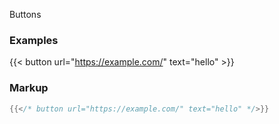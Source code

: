 Buttons


### Examples

{{< button url="https://example.com/" text="hello" >}}

### Markup

```go
{{</* button url="https://example.com/" text="hello" */>}}
```
